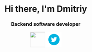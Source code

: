 <div align="center" id="Title"> 
  <h1>Hi there, I'm Dmitriy</h1>
  <h3>Backend software developer</h3> 
  <a href="https://www.linkedin.com/in/dmitriy-vinokurov-249182203/"><img style="width: 50px; height: 50px" src="https://cdn1.iconfinder.com/data/icons/logotypes/32/circle-linkedin-512.png"></a>
  <a href="https://x.com/dmitriy2973"><img style="width: 50px; height: 50px" src="/src/twitter_logo.gif"></a>
</div>

<!--
**Vdmitriy2973/Vdmitriy2973** is a ✨ _special_ ✨ repository because its `README.md` (this file) appears on your GitHub profile.

Here are some ideas to get you started:

- 🔭 I’m currently working on ...
- 🌱 I’m currently learning ...
- 👯 I’m looking to collaborate on ...
- 🤔 I’m looking for help with ...
- 💬 Ask me about ...
- 📫 How to reach me: ...
- 😄 Pronouns: ...
- ⚡ Fun fact: ...
-->
